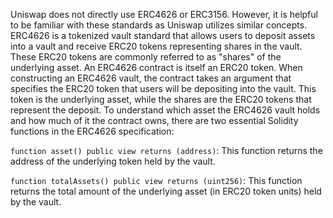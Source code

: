 Uniswap does not directly use ERC4626 or ERC3156. However, it is helpful to be familiar with these standards as Uniswap utilizes similar concepts. ERC4626 is a tokenized vault standard that allows users to deposit assets into a vault and receive ERC20 tokens representing shares in the vault. These ERC20 tokens are commonly referred to as "shares" of the underlying asset. An ERC4626 contract is itself an ERC20 token. When constructing an ERC4626 vault, the contract takes an argument that specifies the ERC20 token that users will be depositing into the vault. This token is the underlying asset, while the shares are the ERC20 tokens that represent the deposit. To understand which asset the ERC4626 vault holds and how much of it the contract owns, there are two essential Solidity functions in the ERC4626 specification:

```function asset() public view returns (address)```: This function returns the address of the underlying token held by the vault.

```function totalAssets() public view returns (uint256)```: This function returns the total amount of the underlying asset (in ERC20 token units) held by the vault.
